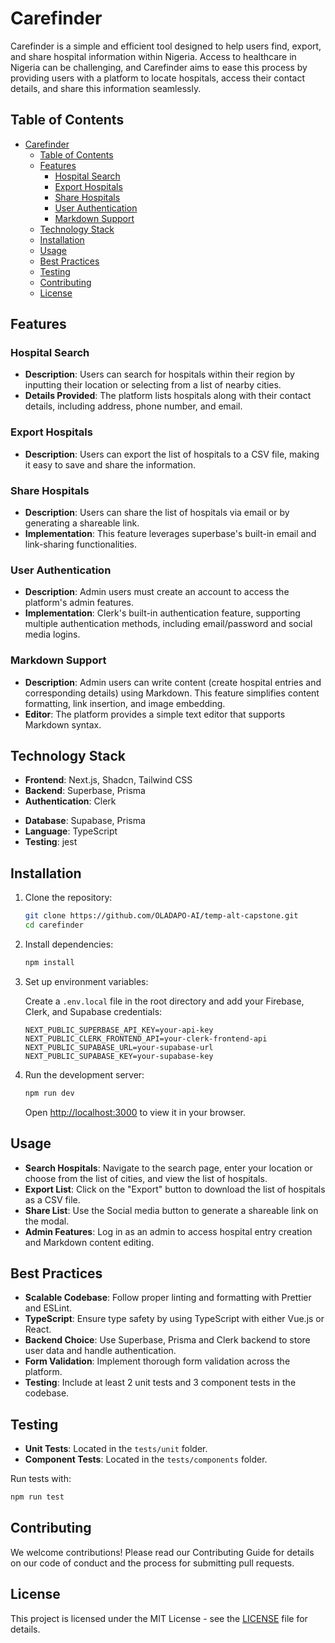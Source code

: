 # Carefinder

Carefinder is a simple and efficient tool designed to help users find, export, and share hospital information within Nigeria. Access to healthcare in Nigeria can be challenging, and Carefinder aims to ease this process by providing users with a platform to locate hospitals, access their contact details, and share this information seamlessly.

## Table of Contents

- [Carefinder](#carefinder)
  - [Table of Contents](#table-of-contents)
  - [Features](#features)
    - [Hospital Search](#hospital-search)
    - [Export Hospitals](#export-hospitals)
    - [Share Hospitals](#share-hospitals)
    - [User Authentication](#user-authentication)
    - [Markdown Support](#markdown-support)
  - [Technology Stack](#technology-stack)
  - [Installation](#installation)
  - [Usage](#usage)
  - [Best Practices](#best-practices)
  - [Testing](#testing)
  - [Contributing](#contributing)
  - [License](#license)

## Features

### Hospital Search

- **Description**: Users can search for hospitals within their region by inputting their location or selecting from a list of nearby cities.
- **Details Provided**: The platform lists hospitals along with their contact details, including address, phone number, and email.

### Export Hospitals

- **Description**: Users can export the list of hospitals to a CSV file, making it easy to save and share the information.

### Share Hospitals

- **Description**: Users can share the list of hospitals via email or by generating a shareable link.
- **Implementation**: This feature leverages superbase's built-in email and link-sharing functionalities.

### User Authentication

- **Description**: Admin users must create an account to access the platform's admin features.
- **Implementation**: Clerk's built-in authentication feature, supporting multiple authentication methods, including email/password and social media logins.

### Markdown Support

- **Description**: Admin users can write content (create hospital entries and corresponding details) using Markdown. This feature simplifies content formatting, link insertion, and image embedding.
- **Editor**: The platform provides a simple text editor that supports Markdown syntax.

## Technology Stack

- **Frontend**: Next.js, Shadcn, Tailwind CSS
- **Backend**: Superbase, Prisma
- **Authentication**: Clerk
<!-- - **File Storage and Sharing**: Firebase -->
- **Database**: Supabase, Prisma
- **Language**: TypeScript
- **Testing**: jest

## Installation

1. Clone the repository:

   ```bash
   git clone https://github.com/OLADAPO-AI/temp-alt-capstone.git
   cd carefinder
   ```

2. Install dependencies:

   ```bash
   npm install
   ```

3. Set up environment variables:

   Create a `.env.local` file in the root directory and add your Firebase, Clerk, and Supabase credentials:

   ```plaintext
   NEXT_PUBLIC_SUPERBASE_API_KEY=your-api-key
   NEXT_PUBLIC_CLERK_FRONTEND_API=your-clerk-frontend-api
   NEXT_PUBLIC_SUPABASE_URL=your-supabase-url
   NEXT_PUBLIC_SUPABASE_KEY=your-supabase-key
   ```

4. Run the development server:

   ```bash
   npm run dev
   ```

   Open [http://localhost:3000](http://localhost:3000) to view it in your browser.

## Usage

- **Search Hospitals**: Navigate to the search page, enter your location or choose from the list of cities, and view the list of hospitals.
- **Export List**: Click on the "Export" button to download the list of hospitals as a CSV file.
- **Share List**: Use the Social media button to generate a shareable link on the modal.
- **Admin Features**: Log in as an admin to access hospital entry creation and Markdown content editing.

## Best Practices

- **Scalable Codebase**: Follow proper linting and formatting with Prettier and ESLint.
- **TypeScript**: Ensure type safety by using TypeScript with either Vue.js or React.
- **Backend Choice**: Use Superbase, Prisma and Clerk backend to store user data and handle authentication.
- **Form Validation**: Implement thorough form validation across the platform.
- **Testing**: Include at least 2 unit tests and 3 component tests in the codebase.

## Testing

- **Unit Tests**: Located in the `tests/unit` folder.
- **Component Tests**: Located in the `tests/components` folder.

Run tests with:

```bash
npm run test
```

## Contributing

We welcome contributions! Please read our Contributing Guide for details on our code of conduct and the process for submitting pull requests.

## License

This project is licensed under the MIT License - see the [LICENSE](LICENSE) file for details.
